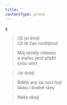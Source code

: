 ```yaml
---
title: ''
contentType: prose
---
```


χ

> Už jsi dvojí  
> Už tě čas rozštípnul

> Můj skvělý milenec  
> a stařec jenž přežil  
> svou smrt

> Jsi dvojí

> Bdělé sny za nocí hojí  
> lásku i bodné rány

> Naše obojí
